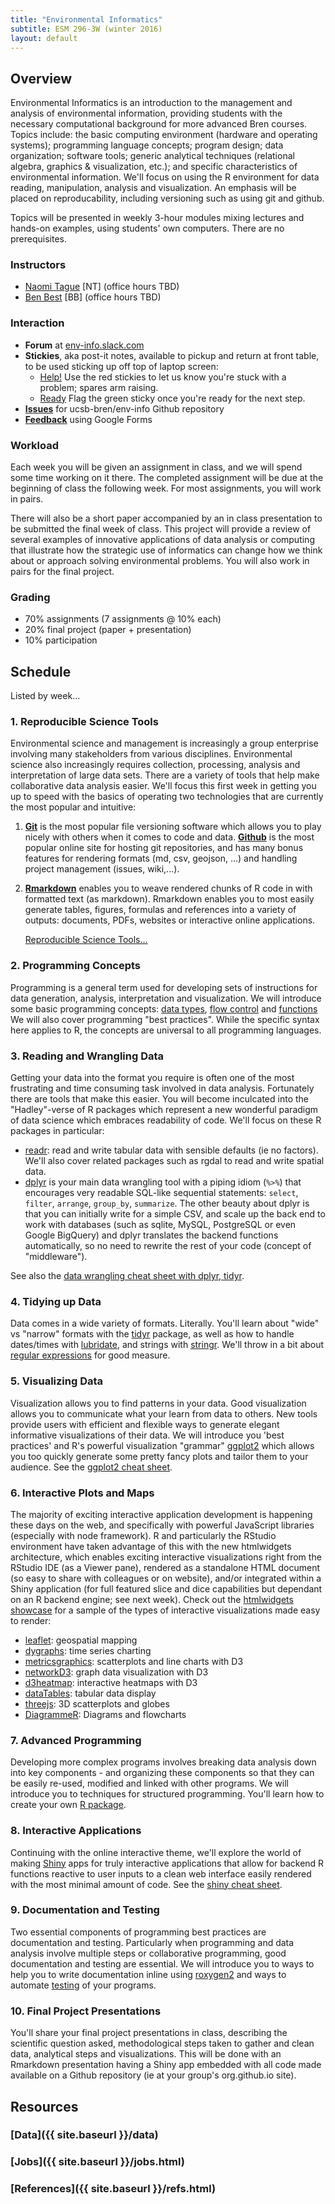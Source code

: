 ```yaml
---
title: "Environmental Informatics"
subtitle: ESM 296-3W (winter 2016)
layout: default
---
```


## Overview

Environmental Informatics is an introduction to the management and analysis of environmental information, providing students with the necessary computational background for more advanced Bren courses. Topics include: the basic computing environment (hardware and operating systems); programming language concepts; program design; data organization; software tools; generic analytical techniques (relational algebra, graphics & visualization, etc.); and specific characteristics of environmental information. We'll focus on using the R environment for data reading, manipulation, analysis and visualization. An emphasis will be placed on reproducability, including versioning such as using git and github.

Topics will be presented in weekly 3-hour modules mixing lectures and hands-on examples, using students' own computers. There are no prerequisites.

### Instructors

- [Naomi Tague](http://bren.ucsb.edu/people/Faculty/christina_tague.htm) [NT] (office hours TBD)
- [Ben Best](http://www.bdbest.org) [BB]  (office hours TBD)

### Interaction

- **Forum** at [env-info.slack.com](https://env-info.slack.com)
- **Stickies**, aka post-it notes, available to pickup and return at front table, to be used sticking up off top of laptop screen:
  - <a href="#" class="btn btn-danger btn-sm">Help!</a> Use the red stickies to let us know you're stuck with a problem; spares arm raising.
  - <a href="#" class="btn btn-success btn-sm">Ready</a> Flag the green sticky once you're ready for the next step.
- [**Issues**](https://github.com/ucsb-bren/env-info/issues) for ucsb-bren/env-info Github repository
- [**Feedback**](https://goo.gl/forms/mIeOu7Xoaw) using Google Forms

### Workload

Each week you will be given an assignment in class, and we will spend some time working on it there. The completed assignment will be due at the beginning of class the following week. For most assignments, you will work in pairs.

There will also be a short paper accompanied by an in class presentation to be submitted the final week of class. This project will provide a review of several examples of innovative applications of data analysis or computing that illustrate how the strategic use of informatics can change how we think about or approach solving environmental problems. You will also work in pairs for the final project.

### Grading

- 70% assignments (7 assignments @ 10% each)
- 20% final project (paper + presentation)
- 10% participation

## Schedule

Listed by week...

### 1. Reproducible Science Tools

Environmental science and management is increasingly a group enterprise involving many stakeholders from various disciplines. Environmental science also increasingly requires collection, processing, analysis and interpretation of large data sets. There are a variety of tools that help make collaborative data analysis easier. We'll focus this first week in getting you up to speed with the basics of operating two technologies that are currently the most popular and intuitive: 

1. [**Git**](https://git-scm.com/) is the most popular file versioning software which allows you to play nicely with others when it comes to code and data. [**Github**](https://github.com/) is the most popular online site for hosting git repositories, and has many bonus features for rendering formats (md, csv, geojson, ...) and handling project management (issues, wiki,...). 

1. [**Rmarkdown**](http://rmarkdown.rstudio.com/) enables you to weave rendered chunks of R code in with formatted text (as markdown). Rmarkdown enables you to most easily generate tables, figures, formulas and references into a variety of outputs: documents, PDFs, websites or interactive online applications.

    <a href="wk01_github" class="btn btn-primary btn-sm">Reproducible Science Tools...</a>

### 2. Programming Concepts

Programming is a general term used for developing sets of instructions for data generation, analysis, interpretation and visualization. We will introduce some basic programming concepts: [data types](http://adv-r.had.co.nz/Data-structures.html), [flow control](http://adv-r.had.co.nz/Functional-programming.html) and [functions](http://adv-r.had.co.nz/Functions.html)  We will also cover programming "best practices". While the specific syntax here applies to R, the concepts are universal to all programming languages.

### 3. Reading and Wrangling Data

Getting your data into the format you require is often one of the most frustrating and time consuming task involved in data analysis. Fortunately there are tools that make this easier.
You will become inculcated into the "Hadley"-verse of R packages which represent a new wonderful paradigm of data science which embraces readability of code. We'll focus on these R packages in particular:

- [readr](https://github.com/hadley/readr): read and write tabular data with sensible defaults (ie no factors). We'll also cover related packages such as rgdal to read and write spatial data.
- [dplyr](https://cran.rstudio.com/web/packages/dplyr/vignettes/introduction.html) is your main data wrangling tool with a piping idiom (`%>%`) that encourages very readable SQL-like sequential statements: `select`, `filter`, `arrange`, `group_by`, `summarize`. The other beauty about dplyr is that you can initially write for a simple CSV, and scale up the back end to work with databases (such as sqlite, MySQL, PostgreSQL or even Google BigQuery) and dplyr translates the backend functions automatically, so no need to rewrite the rest of your code (concept of "middleware").

See also the [data wrangling cheat sheet with dplyr, tidyr](https://www.rstudio.com/wp-content/uploads/2015/02/data-wrangling-cheatsheet.pdf).

### 4. Tidying up Data

Data comes in a wide variety of formats. Literally. You'll learn about "wide" vs "narrow" formats with the [tidyr](https://cran.r-project.org/web/packages/tidyr/vignettes/tidy-data.html) package, as well as how to handle dates/times with [lubridate](https://cran.r-project.org/web/packages/lubridate/vignettes/lubridate.html), and strings with [stringr](https://cran.r-project.org/web/packages/stringr/vignettes/stringr.html). We'll throw in a bit about [regular expressions](https://stat545-ubc.github.io/block022_regular-expression.html) for good measure.

### 5. Visualizing Data

Visualization allows you to find patterns in your data. Good visualization allows you to communicate what your learn from data to others.  New tools provide users with efficient and flexible ways to generate elegant informative visualizations of their data. We will introduce you 'best practices' and R's powerful visualization "grammar"
 [ggplot2](https://github.com/jennybc/ggplot2-tutorial) which allows you too quickly generate some pretty fancy plots and tailor them to your audience. See the [ggplot2 cheat sheet](https://www.rstudio.com/wp-content/uploads/2015/11/ggplot2-cheatsheet.pdf).

### 6. Interactive Plots and Maps

The majority of exciting interactive application development is happening these days on the web, and specifically with powerful JavaScript libraries (especially with node framework). R and particularly the RStudio environment have taken advantage of this with the new htmlwidgets architecture, which enables exciting interactive visualizations right from the RStudio IDE (as a Viewer pane), rendered as a standalone HTML document (so easy to share with colleagues or on website), and/or integrated within a Shiny application (for full featured slice and dice capabilities but dependant on an R backend engine; see next week). Check out the [htmlwidgets showcase](http://www.htmlwidgets.org/showcase_leaflet.html) for a sample of the types of interactive visualizations made easy to render:

- [leaflet](http://rstudio.github.io/leaflet/): geospatial mapping
- [dygraphs](http://rstudio.github.io/dygraphs/): time series charting
- [metricsgraphics](http://hrbrmstr.github.io/metricsgraphics/): scatterplots and line charts with D3
- [networkD3](http://christophergandrud.github.io/networkD3/): graph data visualization with D3
- [d3heatmap](https://github.com/rstudio/d3heatmap): interactive heatmaps with D3
- [dataTables](http://rstudio.github.io/DT/): tabular data display
- [threejs](https://github.com/bwlewis/rthreejs): 3D scatterplots and globes
- [DiagrammeR](http://rich-iannone.github.io/DiagrammeR/): Diagrams and flowcharts

### 7. Advanced Programming

Developing more complex programs involves breaking data analysis down into key components - and organizing these components so that they can be easily re-used, modified and linked with other programs. We will introduce you to techniques for structured programming. You'll learn how to create your own [R package](http://r-pkgs.had.co.nz/intro.html).

### 8. Interactive Applications

Continuing with the online interactive theme, we'll explore the world of making [Shiny](http://shiny.rstudio.com/) apps for truly interactive applications that allow for backend R functions reactive to user inputs to a clean web interface easily rendered with the most minimal amount of code. See the [shiny cheat sheet](http://shiny.rstudio.com/images/shiny-cheatsheet.pdf).

### 9. Documentation and Testing

Two essential components of programming best practices are documentation and testing. Particularly when programming and data analysis involve multiple steps or collaborative programming, good documentation and testing are essential. We will introduce you to ways to help you to write documentation inline using [roxygen2](http://r-pkgs.had.co.nz/man.html) and ways to automate [testing](https://journal.r-project.org/archive/2011-1/RJournal_2011-1_Wickham.pdf) of your programs. 

### 10. Final Project Presentations

You'll share your final project presentations in class, describing the scientific question asked, methodological steps taken to gather and clean data, analytical steps and visualizations. This will be done with an Rmarkdown presentation having a Shiny app embedded with all code made available on a Github repository (ie at your group's org.github.io site).

## Resources

### [Data]({{ site.baseurl }}/data)

### [Jobs]({{ site.baseurl }}/jobs.html)

### [References]({{ site.baseurl }}/refs.html)
